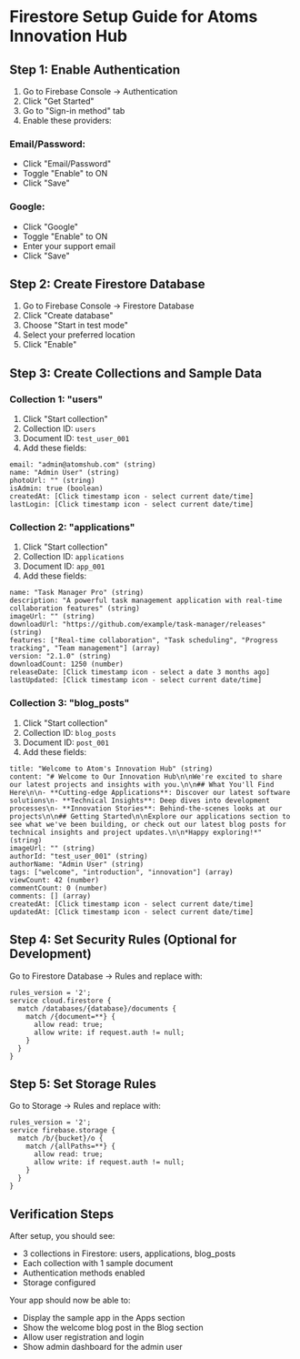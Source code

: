 # Firestore Setup Guide for Atoms Innovation Hub

## Step 1: Enable Authentication

1. Go to Firebase Console → Authentication
2. Click "Get Started"
3. Go to "Sign-in method" tab
4. Enable these providers:

### Email/Password:
- Click "Email/Password"
- Toggle "Enable" to ON
- Click "Save"

### Google:
- Click "Google"
- Toggle "Enable" to ON
- Enter your support email
- Click "Save"

## Step 2: Create Firestore Database

1. Go to Firebase Console → Firestore Database
2. Click "Create database"
3. Choose "Start in test mode"
4. Select your preferred location
5. Click "Enable"

## Step 3: Create Collections and Sample Data

### Collection 1: "users"
1. Click "Start collection"
2. Collection ID: `users`
3. Document ID: `test_user_001`
4. Add these fields:

```
email: "admin@atomshub.com" (string)
name: "Admin User" (string)
photoUrl: "" (string)
isAdmin: true (boolean)
createdAt: [Click timestamp icon - select current date/time]
lastLogin: [Click timestamp icon - select current date/time]
```

### Collection 2: "applications"
1. Click "Start collection"
2. Collection ID: `applications`
3. Document ID: `app_001`
4. Add these fields:

```
name: "Task Manager Pro" (string)
description: "A powerful task management application with real-time collaboration features" (string)
imageUrl: "" (string)
downloadUrl: "https://github.com/example/task-manager/releases" (string)
features: ["Real-time collaboration", "Task scheduling", "Progress tracking", "Team management"] (array)
version: "2.1.0" (string)
downloadCount: 1250 (number)
releaseDate: [Click timestamp icon - select a date 3 months ago]
lastUpdated: [Click timestamp icon - select current date/time]
```

### Collection 3: "blog_posts"
1. Click "Start collection"
2. Collection ID: `blog_posts`
3. Document ID: `post_001`
4. Add these fields:

```
title: "Welcome to Atom's Innovation Hub" (string)
content: "# Welcome to Our Innovation Hub\n\nWe're excited to share our latest projects and insights with you.\n\n## What You'll Find Here\n\n- **Cutting-edge Applications**: Discover our latest software solutions\n- **Technical Insights**: Deep dives into development processes\n- **Innovation Stories**: Behind-the-scenes looks at our projects\n\n## Getting Started\n\nExplore our applications section to see what we've been building, or check out our latest blog posts for technical insights and project updates.\n\n*Happy exploring!*" (string)
imageUrl: "" (string)
authorId: "test_user_001" (string)
authorName: "Admin User" (string)
tags: ["welcome", "introduction", "innovation"] (array)
viewCount: 42 (number)
commentCount: 0 (number)
comments: [] (array)
createdAt: [Click timestamp icon - select current date/time]
updatedAt: [Click timestamp icon - select current date/time]
```

## Step 4: Set Security Rules (Optional for Development)

Go to Firestore Database → Rules and replace with:

```
rules_version = '2';
service cloud.firestore {
  match /databases/{database}/documents {
    match /{document=**} {
      allow read: true;
      allow write: if request.auth != null;
    }
  }
}
```

## Step 5: Set Storage Rules

Go to Storage → Rules and replace with:

```
rules_version = '2';
service firebase.storage {
  match /b/{bucket}/o {
    match /{allPaths=**} {
      allow read: true;
      allow write: if request.auth != null;
    }
  }
}
```

## Verification Steps

After setup, you should see:
- 3 collections in Firestore: users, applications, blog_posts
- Each collection with 1 sample document
- Authentication methods enabled
- Storage configured

Your app should now be able to:
- Display the sample app in the Apps section
- Show the welcome blog post in the Blog section
- Allow user registration and login
- Show admin dashboard for the admin user 